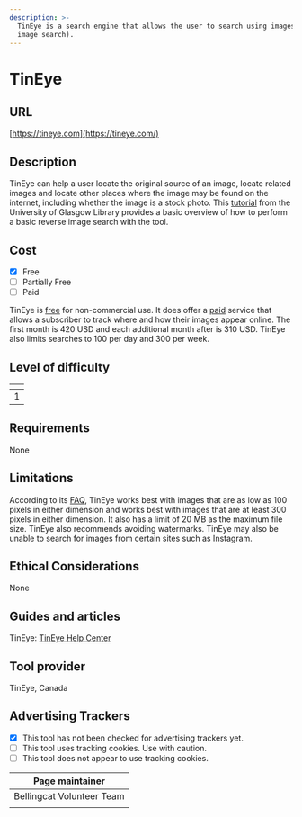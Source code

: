 ```yaml
---
description: >-
  TinEye is a search engine that allows the user to search using images (reverse
  image search).
---
```


# TinEye

## URL

[https://tineye.com](https://tineye.com/)

## Description

TinEye can help a user locate the original source of an image, locate related images and locate other places where the image may be found on the internet, including whether the image is a stock photo. This [tutorial](https://www.youtube.com/watch?v=dKQZEXdyVjk) from the University of Glasgow Library provides a basic overview of how to perform a basic reverse image search with the tool.

## Cost

* [x] Free
* [ ] Partially Free
* [ ] Paid

TinEye is [free](https://help.tineye.com/article/239-is-tineye-free-to-use) for non-commercial use. It does offer a [paid](https://services.tineye.com/TinEyeAlerts) service that allows a subscriber to track where and how their images appear online. The first month is 420 USD and each additional month after is 310 USD. TinEye also limits searches to 100 per day and 300 per week.

## Level of difficulty

<table><thead><tr><th data-type="rating" data-max="5"></th></tr></thead><tbody><tr><td>1</td></tr></tbody></table>

## Requirements

None

## Limitations

According to its [FAQ](https://services.tineye.com/TinEyeAPI), TinEye works best with images that are as low as 100 pixels in either dimension and works best with images that are at least 300 pixels in either dimension. It also has a limit of 20 MB as the maximum file size. TinEye also recommends avoiding watermarks. TinEye may also be unable to search for images from certain sites such as Instagram.

## Ethical Considerations

None

## Guides and articles

TinEye: [TinEye Help Center](https://help.tineye.com/)

## Tool provider

TinEye, Canada

## Advertising Trackers

* [x] This tool has not been checked for advertising trackers yet.
* [ ] This tool uses tracking cookies. Use with caution.
* [ ] This tool does not appear to use tracking cookies.

| Page maintainer            |
| -------------------------- |
|  Bellingcat Volunteer Team |
|                            |
